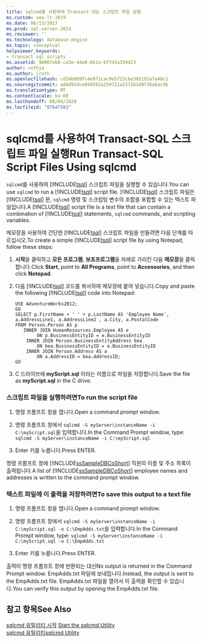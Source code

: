 ```yaml
---
title: sqlcmd를 사용하여 Transact-SQL 스크립트 파일 실행
ms.custom: seo-lt-2019
ms.date: 06/13/2017
ms.prod: sql-server-2014
ms.reviewer: ''
ms.technology: database-engine
ms.topic: conceptual
helpviewer_keywords:
- transact sql scripts
ms.assetid: 90067eb8-ca3e-44e8-bb1a-bf7d1a359423
author: rothja
ms.author: jroth
ms.openlocfilehash: cd34b089fc4e971cac9e5713cbe303192a7a48c1
ms.sourcegitcommit: ad4d92dce894592a259721a1571b1d8736abacdb
ms.translationtype: MT
ms.contentlocale: ko-KR
ms.lasthandoff: 08/04/2020
ms.locfileid: "87647583"
---
```

# <a name="run-transact-sql-script-files-using-sqlcmd"></a><span data-ttu-id="f6ec1-102">sqlcmd를 사용하여 Transact-SQL 스크립트 파일 실행</span><span class="sxs-lookup"><span data-stu-id="f6ec1-102">Run Transact-SQL Script Files Using sqlcmd</span></span>
  <span data-ttu-id="f6ec1-103">`sqlcmd`를 사용하여 [!INCLUDE[tsql](../../includes/tsql-md.md)] 스크립트 파일을 실행할 수 있습니다.</span><span class="sxs-lookup"><span data-stu-id="f6ec1-103">You can use `sqlcmd` to run a [!INCLUDE[tsql](../../includes/tsql-md.md)] script file.</span></span> <span data-ttu-id="f6ec1-104">[!INCLUDE[tsql](../../includes/tsql-md.md)] 스크립트 파일은 [!INCLUDE[tsql](../../includes/tsql-md.md)] 문, `sqlcmd` 명령 및 스크립팅 변수의 조합을 포함할 수 있는 텍스트 파일입니다.</span><span class="sxs-lookup"><span data-stu-id="f6ec1-104">A [!INCLUDE[tsql](../../includes/tsql-md.md)] script file is a text file that can contain a combination of [!INCLUDE[tsql](../../includes/tsql-md.md)] statements, `sqlcmd` commands, and scripting variables.</span></span>  
  
 <span data-ttu-id="f6ec1-105">메모장을 사용하여 간단한 [!INCLUDE[tsql](../../includes/tsql-md.md)] 스크립트 파일을 만들려면 다음 단계를 따르십시오.</span><span class="sxs-lookup"><span data-stu-id="f6ec1-105">To create a simple [!INCLUDE[tsql](../../includes/tsql-md.md)] script file by using Notepad, follow these steps:</span></span>  
  
1.  <span data-ttu-id="f6ec1-106">**시작**을 클릭하고 **모든 프로그램**, **보조프로그램**을 차례로 가리킨 다음 **메모장**을 클릭합니다.</span><span class="sxs-lookup"><span data-stu-id="f6ec1-106">Click **Start**, point to **All Programs**, point to **Accessories**, and then click **Notepad**.</span></span>  
  
2.  <span data-ttu-id="f6ec1-107">다음 [!INCLUDE[tsql](../../includes/tsql-md.md)] 코드를 복사하여 메모장에 붙여 넣습니다.</span><span class="sxs-lookup"><span data-stu-id="f6ec1-107">Copy and paste the following [!INCLUDE[tsql](../../includes/tsql-md.md)] code into Notepad:</span></span>  
  
    ```  
    USE AdventureWorks2012;  
    GO  
    SELECT p.FirstName + ' ' + p.LastName AS 'Employee Name',  
    a.AddressLine1, a.AddressLine2 , a.City, a.PostalCode   
    FROM Person.Person AS p   
       INNER JOIN HumanResources.Employee AS e   
            ON p.BusinessEntityID = e.BusinessEntityID  
        INNER JOIN Person.BusinessEntityAddress bea   
            ON bea.BusinessEntityID = e.BusinessEntityID  
        INNER JOIN Person.Address AS a   
            ON a.AddressID = bea.AddressID;  
    GO  
    ```  
  
3.  <span data-ttu-id="f6ec1-108">C 드라이브에 **myScript.sql** 이라는 이름으로 파일을 저장합니다.</span><span class="sxs-lookup"><span data-stu-id="f6ec1-108">Save the file as **myScript.sql** in the C drive.</span></span>  
  
### <a name="to-run-the-script-file"></a><span data-ttu-id="f6ec1-109">스크립트 파일을 실행하려면</span><span class="sxs-lookup"><span data-stu-id="f6ec1-109">To run the script file</span></span>  
  
1.  <span data-ttu-id="f6ec1-110">명령 프롬프트 창을 엽니다.</span><span class="sxs-lookup"><span data-stu-id="f6ec1-110">Open a command prompt window.</span></span>  
  
2.  <span data-ttu-id="f6ec1-111">명령 프롬프트 창에서 `sqlcmd -S myServer\instanceName -i C:\myScript.sql`을 입력합니다.</span><span class="sxs-lookup"><span data-stu-id="f6ec1-111">In the Command Prompt window, type: `sqlcmd -S myServer\instanceName -i C:\myScript.sql`</span></span>  
  
3.  <span data-ttu-id="f6ec1-112">Enter 키를 누릅니다.</span><span class="sxs-lookup"><span data-stu-id="f6ec1-112">Press ENTER.</span></span>  
  
 <span data-ttu-id="f6ec1-113">명령 프롬프트 창에 [!INCLUDE[ssSampleDBCoShort](../../includes/sssampledbcoshort-md.md)] 직원의 이름 및 주소 목록이 출력됩니다.</span><span class="sxs-lookup"><span data-stu-id="f6ec1-113">A list of [!INCLUDE[ssSampleDBCoShort](../../includes/sssampledbcoshort-md.md)] employee names and addresses is written to the command prompt window.</span></span>  
  
### <a name="to-save-this-output-to-a-text-file"></a><span data-ttu-id="f6ec1-114">텍스트 파일에 이 출력을 저장하려면</span><span class="sxs-lookup"><span data-stu-id="f6ec1-114">To save this output to a text file</span></span>  
  
1.  <span data-ttu-id="f6ec1-115">명령 프롬프트 창을 엽니다.</span><span class="sxs-lookup"><span data-stu-id="f6ec1-115">Open a command prompt window.</span></span>  
  
2.  <span data-ttu-id="f6ec1-116">명령 프롬프트 창에서 `sqlcmd -S myServer\instanceName -i C:\myScript.sql -o C:\EmpAdds.txt`을 입력합니다.</span><span class="sxs-lookup"><span data-stu-id="f6ec1-116">In the Command Prompt window, type: `sqlcmd -S myServer\instanceName -i C:\myScript.sql -o C:\EmpAdds.txt`</span></span>  
  
3.  <span data-ttu-id="f6ec1-117">Enter 키를 누릅니다.</span><span class="sxs-lookup"><span data-stu-id="f6ec1-117">Press ENTER.</span></span>  
  
 <span data-ttu-id="f6ec1-118">출력이 명령 프롬프트 창에 반환되는 대신</span><span class="sxs-lookup"><span data-stu-id="f6ec1-118">No output is returned in the Command Prompt window.</span></span> <span data-ttu-id="f6ec1-119">EmpAdds.txt 파일에 보내집니다.</span><span class="sxs-lookup"><span data-stu-id="f6ec1-119">Instead, the output is sent to the EmpAdds.txt file.</span></span> <span data-ttu-id="f6ec1-120">EmpAdds.txt 파일을 열어서 이 출력을 확인할 수 있습니다.</span><span class="sxs-lookup"><span data-stu-id="f6ec1-120">You can verify this output by opening the EmpAdds.txt file.</span></span>  
  
## <a name="see-also"></a><span data-ttu-id="f6ec1-121">참고 항목</span><span class="sxs-lookup"><span data-stu-id="f6ec1-121">See Also</span></span>  
 <span data-ttu-id="f6ec1-122">[sqlcmd 유틸리티 시작](sqlcmd-start-the-utility.md) </span><span class="sxs-lookup"><span data-stu-id="f6ec1-122">[Start the sqlcmd Utility](sqlcmd-start-the-utility.md) </span></span>  
 [<span data-ttu-id="f6ec1-123">sqlcmd 유틸리티</span><span class="sxs-lookup"><span data-stu-id="f6ec1-123">sqlcmd Utility</span></span>](../../tools/sqlcmd-utility.md)  
  
  
